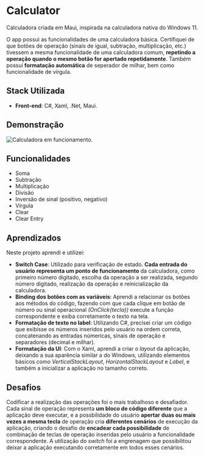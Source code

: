 # Calculator

Calculadora criada em Maui, inspirada na calculadora nativa do Windows 11.

O app possui as funcionalidades de uma calculadora básica. Certifiquei de que botões de operação (sinais de igual, subtração, multiplicação, etc.) tivessem a mesma funcionalidade de uma calculadora comum, **repetindo a operação quando o mesmo botão for apertado repetidamente**. Também possui **formatação automática** de seperador de milhar, bem como funcionalidade de vírgula.

## Stack Utilizada
- **Front-end**:  C#, Xaml, .Net, Maui.

## Demonstração

![Calculadora em  funcionamento.](https://imgur.com/gGkBaQF)

## Funcionalidades

- Soma
- Subtração
- Multiplicação
- Divisão
- Inversão de sinal (positivo, negativo)
- Vírgula
- Clear
- Clear Entry

## Aprendizados
Neste projeto aprendi e utilizei:

- **Switch Case**: Utilizado para verificação de estado. **Cada entrada do usuário representa um ponto de funcionamento** da calculadora, como primeiro número digitado, escolha da operação a ser realizada, segundo número digitado, realização da operação e reinicialização da calculadora.
- **Binding dos botões com as variáveis**: Aprendi a relacionar os botões aos métodos do código, fazendo com que cada clique em botão de número ou sinal operacional *(OnClick{tecla})* execute a função correspondente e exiba corretamente o texto na tela.
- **Formatação de texto no label**: Utilizando C#, precisei criar um código que exibisse os números inseridos pelo usuário na ordem correta, concatenando as entradas númericas, sinais de operação e separadores (decimal e milhar).
- **Formatação da UI**: Com o Xaml, aprendi a criar o *layout* da aplicação, deixando a sua aparência similar a do Windows, utilizando elementos básicos como *VerticalStackLayout*, *HorizontalStackLayout* e *Label*, e também a inicializar a aplicação no tamanho correto.
## Desafios
Codificar a realização das operações foi o mais trabalhoso e desafiador. Cada sinal de operação representa **um bloco de código diferente** que a aplicação deve executar, e a possbilidade do usuário **apertar duas ou mais vezes a mesma tecla** de operação cria **diferentes cenários** de execução da aplicação, criando o desafio de **encadear cada possibilidade** de combinação de teclas de operação inseridas pelo usuário a funcionalidade correspondente.  A utilização do *switch* foi a engrenagem que possibilitou deixar a aplicação executando corretamente em todos esses cenários.
